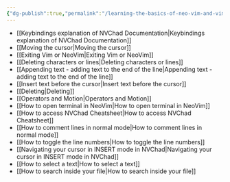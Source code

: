 ```yaml
---
{"dg-publish":true,"permalink":"/learning-the-basics-of-neo-vim-and-vim/","noteIcon":""}
---
```


- [[Keybindings explanation of NVChad Documentation\|Keybindings explanation of NVChad Documentation]]
- [[Moving the cursor\|Moving the cursor]]
- [[Exiting Vim or NeoVim\|Exiting Vim or NeoVim]]
- [[Deleting characters or lines\|Deleting characters or lines]]
- [[Appending text - adding text to the end of the line\|Appending text - adding text to the end of the line]]
- [[Insert text before the cursor\|Insert text before the cursor]]
- [[Deleting\|Deleting]]
- [[Operators and Motion\|Operators and Motion]]
- [[How to open terminal in NeoVim\|How to open terminal in NeoVim]]
- [[How to access NVChad Cheatsheet\|How to access NVChad Cheatsheet]]
- [[How to comment lines in normal mode\|How to comment lines in normal mode]]
- [[How to toggle the line numbers\|How to toggle the line numbers]]
- [[Navigating your cursor in INSERT mode in NVChad\|Navigating your cursor in INSERT mode in NVChad]]
- [[How to select a text\|How to select a text]]
- [[How to search inside your file\|How to search inside your file]]